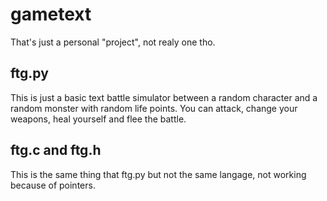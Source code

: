 # gametext

That's just a personal "project", not realy one tho.

## ftg.py

This is just a basic text battle simulator between a random character and a random monster with random life points. You can attack, change your weapons, heal yourself and flee the battle.

## ftg.c and ftg.h

This is the same thing that ftg.py but not the same langage, not working because of pointers.